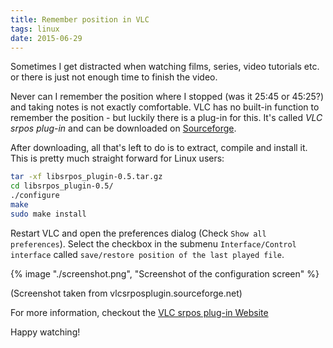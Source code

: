 ```yaml
---
title: Remember position in VLC
tags: linux
date: 2015-06-29
---
```


Sometimes I get distracted when watching films, series, video tutorials etc. or there is just not enough time to finish the video.

Never can I remember the position where I stopped (was it 25:45 or 45:25?) and taking notes is not exactly comfortable. VLC has no built-in function to remember the position - but luckily there is a plug-in for this. It's called _VLC srpos plug-in_ and can be downloaded on [Sourceforge](https://sourceforge.net/projects/vlcsrposplugin/).

After downloading, all that's left to do is to extract, compile and install it. This is pretty much straight forward for Linux users:

```bash
tar -xf libsrpos_plugin-0.5.tar.gz
cd libsrpos_plugin-0.5/
./configure
make
sudo make install
```

Restart VLC and open the preferences dialog (Check `Show all preferences`). Select the checkbox in the submenu `Interface/Control interface` called `save/restore position of the last played file`.

{% image "./screenshot.png", "Screenshot of the configuration screen" %}

(Screenshot taken from vlcsrposplugin.sourceforge.net)

For more information, checkout the [VLC srpos plug-in Website](http://vlcsrposplugin.sourceforge.net/)

Happy watching!
